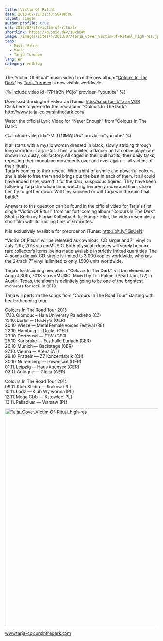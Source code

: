 ```yaml
---
title: Victim Of Ritual
date: 2013-07-11T21:43:58+00:00
layout: single
author_profile: true
url: 2013/07/11/victim-of-ritual/
shortlink: https://g.omid.dev/1Uxb04V
image: /images/sites/4/2013/07/Tarja_Cover_Victim-Of-Ritual_high-res.jpg
tags:
  - Music Video
  - Music
  - Tarja Turunen
lang: en
category: entblog
---
```

The &#8220;Victim Of Ritual&#8221; music video from the new album &#8220;[Colours In The Dark](/2013/05/09/tarja-turunens-new-album-colours-in-the-dark/ "Tarja Turunen’s new album “Colours In The Dark”")&#8221; by <a title="Tarja Turunen" href="/entertainment/artists/tarja-turunen/" target="_blank">Tarja Turunen</a> is now visible worldwide

{% include video id="7PHr2NHfCjo" provider="youtube" %}

Download the single & video via iTunes: <a dir="ltr" title="http://smarturl.it/Tarja_VOR" href="http://smarturl.it/Tarja_VOR" target="_blank" rel="nofollow">http://smarturl.it/Tarja_VOR</a>  
Click here to pre-order the new album &#8220;Colours In The Dark&#8221;: <a dir="ltr" title="http://www.tarja-coloursinthedark.com/#album" href="http://www.tarja-coloursinthedark.com/#album" target="_blank" rel="nofollow">http://www.tarja-coloursinthedark.com/</a>

Watch the official Lyric Video for &#8220;Never Enough&#8221; from &#8220;Colours In The Dark&#8221;:

{% include video id="-MLU25MQU9w" provider="youtube" %}

It all starts with a mystic woman dressed in black, slowly striding through long corridors: Tarja. Cut. Then, a painter, a dancer and an oboe player are shown in a dusty, old factory. All caged in their dull habits, their daily tasks, repeating their monotone movements over and over again &#8212; all victims of their rituals.  
Tarja is coming to their rescue. With a hint of a smile and powerful colours, she is able to free them and brings out the best in each of them. It all could have ended here, wasn't it for the dark, suspicious figures. They have been following Tarja the whole time, watching her every move and then, chase her, try to get her down. Will they succeed or will Tarja win the epic final battle?

Answers to this question can be found in the official video for Tarja's first single &#8220;Victim Of Ritual&#8221; from her forthcoming album &#8220;Colours In The Dark&#8221;. Shot in Berlin by Florian Kaltenbach for Hunger Film, the video resembles a short film with its running time of 6 minutes.

It is exclusively available for preorder on iTunes: <a dir="ltr" title="http://bit.ly/16isUeN" href="http://bit.ly/16isUeN" target="_blank" rel="nofollow">http://bit.ly/16isUeN</a>.

&#8220;Victim Of Ritual&#8221; will be released as download, CD single and 7&#8243; vinyl on July 12th, 2013 via earMUSIC. Both physical releases will surely become rare collector's items, being made available in strictly limited quantities. The 4-songs digipak CD-single is limited to 3.000 copies worldwide, whereas the 2-track 7&#8243; vinyl is limited to only 1.500 units worldwide.

Tarja's forthcoming new album &#8220;Colours In The Dark&#8221; will be released on August 30th, 2013 via earMUSIC. Mixed by Tim Palmer (Pearl Jam, U2) in Austin, Texas, the album is definitely going to be one of the brightest moments for rock in 2013.

Tarja will perform the songs from &#8220;Colours In The Road Tour&#8221; starting with her forthcoming tour.

Colours In The Road Tour 2013  
17.10. Olomouc &#8211; Hala University Palackeho (CZ)  
19.10. Berlin &#8212; Huxley's (GER)  
20.10. Wieze &#8212; Metal Female Voices Festival (BE)  
22.10. Hamburg &#8212; Docks (GER)  
23.10. Dortmund &#8212; FZW (GER)  
25.10. Karlsruhe &#8212; Festhalle Durlach (GER)  
26.10. Munich &#8212; Backstage (GER)  
27.10. Vienna &#8212; Arena (AT)  
29.10. Pratteln &#8212; Z7 Konzertfabrik (CH)  
30.10. Nuremberg &#8212; Löwensaal (GER)  
01.11. Leipzig &#8212; Haus Auensee (GER)  
02.11. Cologne &#8212; Gloria (GER)

Colours In The Road Tour 2014  
09.11. Klub Studio &#8212; Kraków (PL)  
10.11. Łódź &#8212; Klub Wytwórnia (PL)  
12.11. Mega Club &#8212; Katowice (PL)  
13.11. Palladium &#8212; Warsaw (PL)

[<img class="alignnone  wp-image-448" alt="Tarja_Cover_Victim-Of-Ritual_high-res" src="/images/2013/07/Tarja_Cover_Victim-Of-Ritual_high-res.jpg" width="717" height="717" srcset="/images/sites/4/2013/07/Tarja_Cover_Victim-Of-Ritual_high-res.jpg 1024w, /images/sites/4/2013/07/Tarja_Cover_Victim-Of-Ritual_high-res-150x150.jpg 150w, /images/sites/4/2013/07/Tarja_Cover_Victim-Of-Ritual_high-res-300x300.jpg 300w" sizes="(max-width: 717px) 100vw, 717px" />](/images/2013/07/Tarja_Cover_Victim-Of-Ritual_high-res.jpg)

<a href="http://www.tarja-coloursinthedark.com" target="_blank">www.tarja-coloursinthedark.com</a>